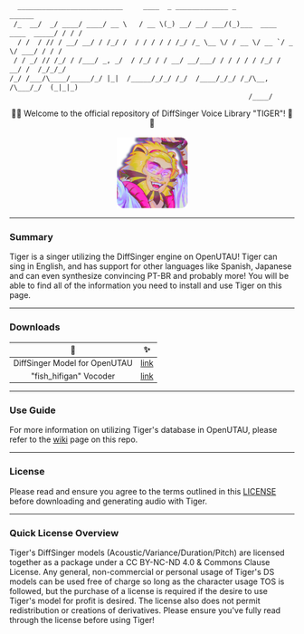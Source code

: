 ```
  __________________________     ____  _ _____________ _                       ______
 /_  __/  _/ ____/ ____/ __ \   / __ \(_) __/ __/ ___/(_)___  ____ ____  _____/ / / /
  / /  / // / __/ __/ / /_/ /  / / / / / /_/ /_ \__ \/ / __ \/ __ `/ _ \/ ___/ / / / 
 / / _/ // /_/ / /___/ _, _/  / /_/ / / __/ __/___/ / / / / / /_/ /  __/ /  /_/_/_/  
/_/ /___/\____/_____/_/ |_|  /_____/_/_/ /_/  /____/_/_/ /_/\__, /\___/_/  (_|_|_)   
                                                           /____/                        
```
<p align="center">
🐯✨ Welcome to the official repository of DiffSinger Voice Library "TIGER"! 🐯✨<br><br>
  <img src="src/ico1.png" width="125" title="(✧ω✧)">
</p>

***
### Summary
Tiger is a singer utilizing the DiffSinger engine on OpenUTAU! Tiger can sing in English, and has support for other languages like Spanish, Japanese and can even synthesize convincing PT-BR and probably more! You will be able to find all of the information you need to install and use Tiger on this page.
***
### Downloads

| 🐯 | ✨ |
| :---: | :---: |
| DiffSinger Model for OpenUTAU | [link](link) |
| "fish_hifigan" Vocoder | [link](link) |

***
### Use Guide
For more information on utilizing Tiger's database in OpenUTAU, please refer to the [wiki](link) page on this repo.
***
### License
Please read and ensure you agree to the terms outlined in this [LICENSE](LICENSE.md) before downloading and generating audio with Tiger.
***
### Quick License Overview
Tiger's DiffSinger models (Acoustic/Variance/Duration/Pitch) are licensed together as a package under a CC BY-NC-ND 4.0 & Commons Clause License. Any general, non-commercial or personal usage of Tiger's DS models can be used free of charge so long as the character usage TOS is followed, but the purchase of a license is required if the desire to use Tiger's model for profit is desired. The license also does not permit redistribution or creations of derivatives. Please ensure you've fully read through the license before using Tiger!

